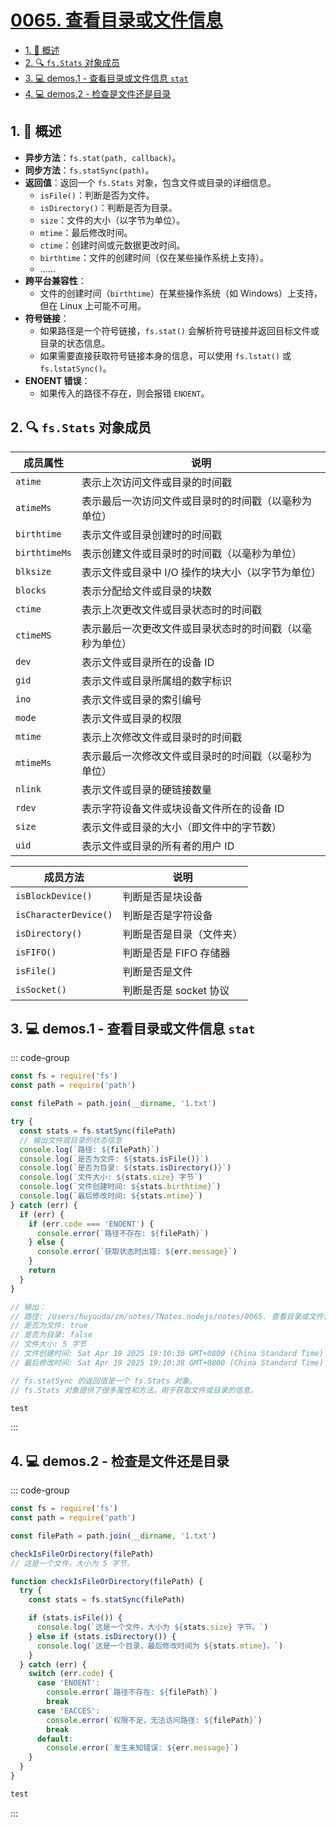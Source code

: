 # [0065. 查看目录或文件信息](https://github.com/tnotesjs/TNotes.nodejs/tree/main/notes/0065.%20%E6%9F%A5%E7%9C%8B%E7%9B%AE%E5%BD%95%E6%88%96%E6%96%87%E4%BB%B6%E4%BF%A1%E6%81%AF)

<!-- region:toc -->

- [1. 📝 概述](#1--概述)
- [2. 🔍 `fs.Stats` 对象成员](#2--fsstats-对象成员)
- [3. 💻 demos.1 - 查看目录或文件信息 `stat`](#3--demos1---查看目录或文件信息-stat)
- [4. 💻 demos.2 - 检查是文件还是目录](#4--demos2---检查是文件还是目录)

<!-- endregion:toc -->

## 1. 📝 概述

- **异步方法**：`fs.stat(path, callback)`。
- **同步方法**：`fs.statSync(path)`。
- **返回值**：返回一个 `fs.Stats` 对象，包含文件或目录的详细信息。
  - `isFile()`：判断是否为文件。
  - `isDirectory()`：判断是否为目录。
  - `size`：文件的大小（以字节为单位）。
  - `mtime`：最后修改时间。
  - `ctime`：创建时间或元数据更改时间。
  - `birthtime`：文件的创建时间（仅在某些操作系统上支持）。
  - ……
- **跨平台兼容性**：
  - 文件的创建时间（`birthtime`）在某些操作系统（如 Windows）上支持，但在 Linux 上可能不可用。
- **符号链接**：
  - 如果路径是一个符号链接，`fs.stat()` 会解析符号链接并返回目标文件或目录的状态信息。
  - 如果需要直接获取符号链接本身的信息，可以使用 `fs.lstat()` 或 `fs.lstatSync()`。
- **ENOENT 错误**：
  - 如果传入的路径不存在，则会报错 `ENOENT`。

## 2. 🔍 `fs.Stats` 对象成员

| 成员属性      | 说明                                                     |
| ------------- | -------------------------------------------------------- |
| `atime`       | 表示上次访问文件或目录的时间戳                           |
| `atimeMs`     | 表示最后一次访问文件或目录时的时间戳（以毫秒为单位）     |
| `birthtime`   | 表示文件或目录创建时的时间戳                             |
| `birthtimeMs` | 表示创建文件或目录时的时间戳（以毫秒为单位）             |
| `blksize`     | 表示文件或目录中 I/O 操作的块大小（以字节为单位）        |
| `blocks`      | 表示分配给文件或目录的块数                               |
| `ctime`       | 表示上次更改文件或目录状态时的时间戳                     |
| `ctimeMS`     | 表示最后一次更改文件或目录状态时的时间戳（以毫秒为单位） |
| `dev`         | 表示文件或目录所在的设备 ID                              |
| `gid`         | 表示文件或目录所属组的数字标识                           |
| `ino`         | 表示文件或目录的索引编号                                 |
| `mode`        | 表示文件或目录的权限                                     |
| `mtime`       | 表示上次修改文件或目录时的时间戳                         |
| `mtimeMs`     | 表示最后一次修改文件或目录时的时间戳（以毫秒为单位）     |
| `nlink`       | 表示文件或目录的硬链接数量                               |
| `rdev`        | 表示字符设备文件或块设备文件所在的设备 ID                |
| `size`        | 表示文件或目录的大小（即文件中的字节数）                 |
| `uid`         | 表示文件或目录的所有者的用户 ID                          |

| 成员方法              | 说明                     |
| --------------------- | ------------------------ |
| `isBlockDevice()`     | 判断是否是块设备         |
| `isCharacterDevice()` | 判断是否是字符设备       |
| `isDirectory()`       | 判断是否是目录（文件夹） |
| `isFIFO()`            | 判断是否是 FIFO 存储器   |
| `isFile()`            | 判断是否是文件           |
| `isSocket()`          | 判断是否是 socket 协议   |

## 3. 💻 demos.1 - 查看目录或文件信息 `stat`

::: code-group

```js [1.cjs] {7}
const fs = require('fs')
const path = require('path')

const filePath = path.join(__dirname, '1.txt')

try {
  const stats = fs.statSync(filePath)
  // 输出文件或目录的状态信息
  console.log(`路径: ${filePath}`)
  console.log(`是否为文件: ${stats.isFile()}`)
  console.log(`是否为目录: ${stats.isDirectory()}`)
  console.log(`文件大小: ${stats.size} 字节`)
  console.log(`文件创建时间: ${stats.birthtime}`)
  console.log(`最后修改时间: ${stats.mtime}`)
} catch (err) {
  if (err) {
    if (err.code === 'ENOENT') {
      console.error(`路径不存在: ${filePath}`)
    } else {
      console.error(`获取状态时出错: ${err.message}`)
    }
    return
  }
}

// 输出：
// 路径: /Users/huyouda/zm/notes/TNotes.nodejs/notes/0065. 查看目录或文件信息/demos/1/1.txt
// 是否为文件: true
// 是否为目录: false
// 文件大小: 5 字节
// 文件创建时间: Sat Apr 19 2025 19:10:36 GMT+0800 (China Standard Time)
// 最后修改时间: Sat Apr 19 2025 19:10:38 GMT+0800 (China Standard Time)

// fs.statSync 的返回值是一个 fs.Stats 对象。
// fs.Stats 对象提供了很多属性和方法，用于获取文件或目录的信息。
```

```js [1.txt]
test
```

:::

## 4. 💻 demos.2 - 检查是文件还是目录

::: code-group

```js [1.cjs] {11}
const fs = require('fs')
const path = require('path')

const filePath = path.join(__dirname, '1.txt')

checkIsFileOrDirectory(filePath)
// 这是一个文件，大小为 5 字节。

function checkIsFileOrDirectory(filePath) {
  try {
    const stats = fs.statSync(filePath)

    if (stats.isFile()) {
      console.log(`这是一个文件，大小为 ${stats.size} 字节。`)
    } else if (stats.isDirectory()) {
      console.log(`这是一个目录，最后修改时间为 ${stats.mtime}。`)
    }
  } catch (err) {
    switch (err.code) {
      case 'ENOENT':
        console.error(`路径不存在: ${filePath}`)
        break
      case 'EACCES':
        console.error(`权限不足，无法访问路径: ${filePath}`)
        break
      default:
        console.error(`发生未知错误: ${err.message}`)
    }
  }
}
```

```js [1.txt]
test
```

:::
